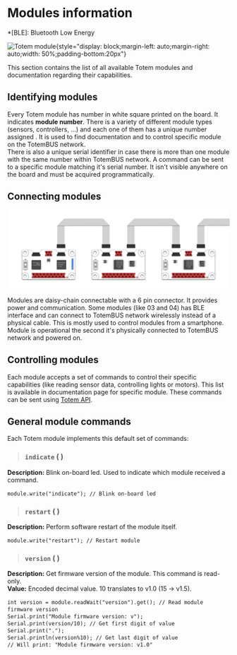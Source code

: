 # Modules information

*[BLE]: Bluetooth Low Energy

![Totem module](/assets/images/module.png){style="display: block;margin-left: auto;margin-right: auto;width: 50%;padding-bottom:20px"}

This section contains the list of all available Totem modules and documentation regarding their capabilities.  

## Identifying modules

Every Totem module has number in white square printed on the board. It indicates **module number**. There is a variety of different module types (sensors, controllers, ...) and each one of them has a unique number assigned . It is used to find documentation and to control specific module on the TotemBUS network.  
There is also a unique serial identifier in case there is more than one module with the same number within TotemBUS network. A command can be sent to a specific module matching it's serial number. It isn't visible anywhere on the board and must be acquired programmatically.

## Connecting modules

![Totem modules daisy-chain](/assets/images/daisy_chain.png)

Modules are daisy-chain connectable with a 6 pin connector. It provides power and communication. Some modules (like 03 and 04) has BLE interface and can connect to TotemBUS network wirelessly instead of a physical cable. This is mostly used to control modules from a smartphone. Module is operational the second it's physically connected to TotemBUS network and powered on.

## Controlling modules

Each module accepts a set of commands to control their specific capabilities (like reading sensor data, controlling lights or motors). This list is available in documentation page for specific module. These commands can be sent using [Totem API](/API/About).

## General module commands

Each Totem module implements this default set of commands:

> ### `indicate` ( )

**Description:** Blink on-board led. Used to indicate which module received a command.

```arduino
module.write("indicate"); // Blink on-board led
```

> ### `restart` ( )

**Description:** Perform software restart of the module itself.

```arduino
module.write("restart"); // Restart module
```

> ### `version` ( )

**Description:** Get firmware version of the module. This command is read-only.  
**Value:** Encoded decimal value. 10 translates to v1.0 (15 -> v1.5).

```arduino
int version = module.readWait("version").get(); // Read module firmware version
Serial.print("Module firmware version: v");
Serial.print(version/10); // Get first digit of value
Serial.print(".");
Serial.println(version%10); // Get last digit of value
// Will print: "Module firmware version: v1.0"
```
